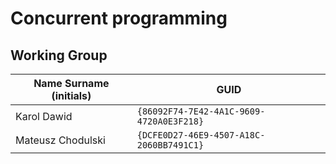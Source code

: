 # Concurrent programming

## Working Group

| Name Surname (initials) | GUID                                     |
| ----------------------- | ---------------------------------------- |
| Karol Dawid             | `{86092F74-7E42-4A1C-9609-4720A0E3F218}` |
| Mateusz Chodulski       | `{DCFE0D27-46E9-4507-A18C-2060BB7491C1}` |
